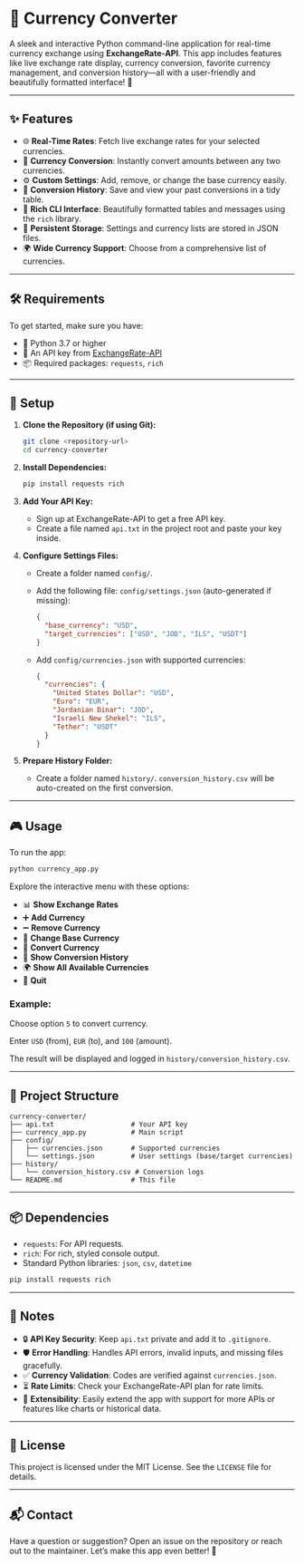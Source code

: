 # 💱 Currency Converter

A sleek and interactive Python command-line application for real-time currency exchange using **ExchangeRate-API**. This app includes features like live exchange rate display, currency conversion, favorite currency management, and conversion history—all with a user-friendly and beautifully formatted interface! 🚀

---

## ✨ Features

* 🌐 **Real-Time Rates**: Fetch live exchange rates for your selected currencies.
* 💸 **Currency Conversion**: Instantly convert amounts between any two currencies.
* ⚙️ **Custom Settings**: Add, remove, or change the base currency easily.
* 📜 **Conversion History**: Save and view your past conversions in a tidy table.
* 🎨 **Rich CLI Interface**: Beautifully formatted tables and messages using the `rich` library.
* 💾 **Persistent Storage**: Settings and currency lists are stored in JSON files.
* 🌍 **Wide Currency Support**: Choose from a comprehensive list of currencies.

---

## 🛠️ Requirements

To get started, make sure you have:

* 🐍 Python 3.7 or higher
* 🔑 An API key from [ExchangeRate-API](https://www.exchangerate-api.com/)
* 📦 Required packages: `requests`, `rich`

---

## 🚀 Setup

1. **Clone the Repository (if using Git):**

   ```bash
   git clone <repository-url>
   cd currency-converter
   ```

2. **Install Dependencies:**

   ```bash
   pip install requests rich
   ```

3. **Add Your API Key:**

   * Sign up at ExchangeRate-API to get a free API key.
   * Create a file named `api.txt` in the project root and paste your key inside.

4. **Configure Settings Files:**

   * Create a folder named `config/`.

   * Add the following file: `config/settings.json` (auto-generated if missing):

     ```json
     {
       "base_currency": "USD",
       "target_currencies": ["USD", "JOD", "ILS", "USDT"]
     }
     ```

   * Add `config/currencies.json` with supported currencies:

     ```json
     {
       "currencies": {
         "United States Dollar": "USD",
         "Euro": "EUR",
         "Jordanian Dinar": "JOD",
         "Israeli New Shekel": "ILS",
         "Tether": "USDT"
       }
     }
     ```

5. **Prepare History Folder:**

   * Create a folder named `history/`. `conversion_history.csv` will be auto-created on the first conversion.

---

## 🎮 Usage

To run the app:

```bash
python currency_app.py
```

Explore the interactive menu with these options:

* 📊 **Show Exchange Rates**
* ➕ **Add Currency**
* ➖ **Remove Currency**
* 🔄 **Change Base Currency**
* 💱 **Convert Currency**
* 📜 **Show Conversion History**
* 🌍 **Show All Available Currencies**
* 🚪 **Quit**

### Example:

Choose option `5` to convert currency.

Enter `USD` (from), `EUR` (to), and `100` (amount).

The result will be displayed and logged in `history/conversion_history.csv`.

---

## 📂 Project Structure

```
currency-converter/
├── api.txt                   # Your API key
├── currency_app.py           # Main script
├── config/
│   ├── currencies.json       # Supported currencies
│   └── settings.json         # User settings (base/target currencies)
├── history/
│   └── conversion_history.csv # Conversion logs
└── README.md                 # This file
```

---

## 📦 Dependencies

* `requests`: For API requests.
* `rich`: For rich, styled console output.
* Standard Python libraries: `json`, `csv`, `datetime`

```bash
pip install requests rich
```

---

## 📝 Notes

* 🔒 **API Key Security**: Keep `api.txt` private and add it to `.gitignore`.
* 🛡️ **Error Handling**: Handles API errors, invalid inputs, and missing files gracefully.
* ✅ **Currency Validation**: Codes are verified against `currencies.json`.
* ⏳ **Rate Limits**: Check your ExchangeRate-API plan for rate limits.
* 🔧 **Extensibility**: Easily extend the app with support for more APIs or features like charts or historical data.

---

## 📜 License

This project is licensed under the MIT License. See the `LICENSE` file for details.

---

## 📬 Contact

Have a question or suggestion? Open an issue on the repository or reach out to the maintainer. Let’s make this app even better! 🌟

